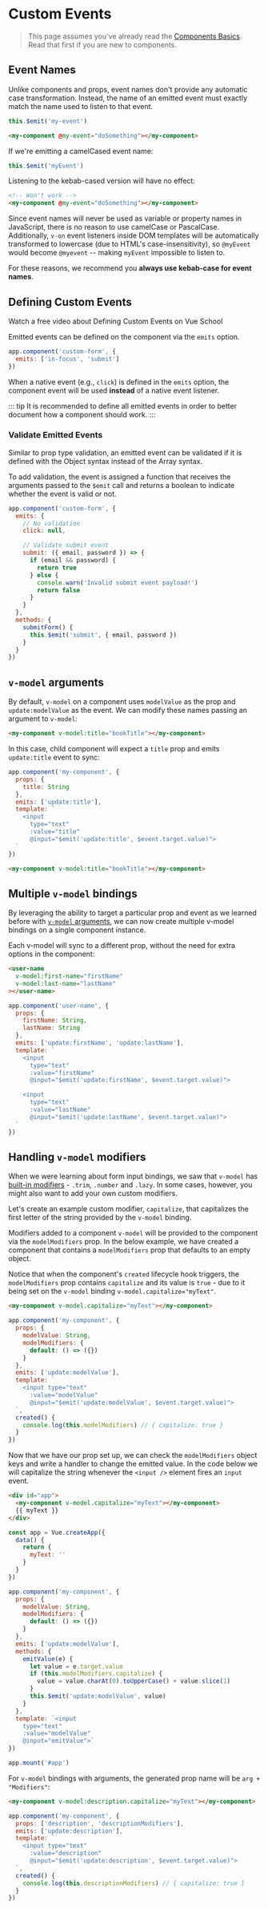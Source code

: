 # Custom Events

> This page assumes you've already read the [Components Basics](component-basics.md). Read that first if you are new to components.

## Event Names

Unlike components and props, event names don't provide any automatic case transformation. Instead, the name of an emitted event must exactly match the name used to listen to that event.

```js
this.$emit('my-event')
```

```html
<my-component @my-event="doSomething"></my-component>
```

If we're emitting a camelCased event name:

```js
this.$emit('myEvent')
```

Listening to the kebab-cased version will have no effect:

```html
<!-- Won't work -->
<my-component @my-event="doSomething"></my-component>
```

Since event names will never be used as variable or property names in JavaScript, there is no reason to use camelCase or PascalCase. Additionally, `v-on` event listeners inside DOM templates will be automatically transformed to lowercase (due to HTML's case-insensitivity), so `@myEvent` would become `@myevent` -- making `myEvent` impossible to listen to.

For these reasons, we recommend you **always use kebab-case for event names**.

## Defining Custom Events

<VideoLesson href="https://vueschool.io/lessons/defining-custom-events-emits?friend=vuejs" title="Learn how to define which events a component can emit with Vue School">Watch a free video about Defining Custom Events on Vue School</VideoLesson>

Emitted events can be defined on the component via the `emits` option.

```js
app.component('custom-form', {
  emits: ['in-focus', 'submit']
})
```

When a native event (e.g., `click`) is defined in the `emits` option, the component event will be used **instead** of a native event listener.

::: tip
It is recommended to define all emitted events in order to better document how a component should work.
:::

### Validate Emitted Events

Similar to prop type validation, an emitted event can be validated if it is defined with the Object syntax instead of the Array syntax.

To add validation, the event is assigned a function that receives the arguments passed to the `$emit` call and returns a boolean to indicate whether the event is valid or not.

```js
app.component('custom-form', {
  emits: {
    // No validation
    click: null,

    // Validate submit event
    submit: ({ email, password }) => {
      if (email && password) {
        return true
      } else {
        console.warn('Invalid submit event payload!')
        return false
      }
    }
  },
  methods: {
    submitForm() {
      this.$emit('submit', { email, password })
    }
  }
})
```

## `v-model` arguments

By default, `v-model` on a component uses `modelValue` as the prop and `update:modelValue` as the event. We can modify these names passing an argument to `v-model`:

```html
<my-component v-model:title="bookTitle"></my-component>
```

In this case, child component will expect a `title` prop and emits `update:title` event to sync:

```js
app.component('my-component', {
  props: {
    title: String
  },
  emits: ['update:title'],
  template: `
    <input 
      type="text"
      :value="title"
      @input="$emit('update:title', $event.target.value)">
  `
})
```

```html
<my-component v-model:title="bookTitle"></my-component>
```

## Multiple `v-model` bindings

By leveraging the ability to target a particular prop and event as we learned before with [`v-model` arguments](#v-model-arguments), we can now create multiple v-model bindings on a single component instance.

Each v-model will sync to a different prop, without the need for extra options in the component:

```html
<user-name
  v-model:first-name="firstName"
  v-model:last-name="lastName"
></user-name>
```

```js
app.component('user-name', {
  props: {
    firstName: String,
    lastName: String
  },
  emits: ['update:firstName', 'update:lastName'],
  template: `
    <input 
      type="text"
      :value="firstName"
      @input="$emit('update:firstName', $event.target.value)">

    <input
      type="text"
      :value="lastName"
      @input="$emit('update:lastName', $event.target.value)">
  `
})
```

<common-codepen-snippet title="Multiple v-models" slug="GRoPPrM" tab="html,result" />

## Handling `v-model` modifiers

When we were learning about form input bindings, we saw that `v-model` has [built-in modifiers](/guide/forms.html#modifiers) - `.trim`, `.number` and `.lazy`. In some cases, however, you might also want to add your own custom modifiers.

Let's create an example custom modifier, `capitalize`, that capitalizes the first letter of the string provided by the `v-model` binding.

Modifiers added to a component `v-model` will be provided to the component via the `modelModifiers` prop. In the below example, we have created a component that contains a `modelModifiers` prop that defaults to an empty object.

Notice that when the component's `created` lifecycle hook triggers, the `modelModifiers` prop contains `capitalize` and its value is `true` - due to it being set on the `v-model` binding `v-model.capitalize="myText"`.

```html
<my-component v-model.capitalize="myText"></my-component>
```

```js
app.component('my-component', {
  props: {
    modelValue: String,
    modelModifiers: {
      default: () => ({})
    }
  },
  emits: ['update:modelValue'],
  template: `
    <input type="text" 
      :value="modelValue"
      @input="$emit('update:modelValue', $event.target.value)">
  `,
  created() {
    console.log(this.modelModifiers) // { capitalize: true }
  }
})
```

Now that we have our prop set up, we can check the `modelModifiers` object keys and write a handler to change the emitted value. In the code below we will capitalize the string whenever the `<input />` element fires an `input` event.

```html
<div id="app">
  <my-component v-model.capitalize="myText"></my-component>
  {{ myText }}
</div>
```

```js
const app = Vue.createApp({
  data() {
    return {
      myText: ''
    }
  }
})

app.component('my-component', {
  props: {
    modelValue: String,
    modelModifiers: {
      default: () => ({})
    }
  },
  emits: ['update:modelValue'],
  methods: {
    emitValue(e) {
      let value = e.target.value
      if (this.modelModifiers.capitalize) {
        value = value.charAt(0).toUpperCase() + value.slice(1)
      }
      this.$emit('update:modelValue', value)
    }
  },
  template: `<input
    type="text"
    :value="modelValue"
    @input="emitValue">`
})

app.mount('#app')
```

For `v-model` bindings with arguments, the generated prop name will be `arg + "Modifiers"`:

```html
<my-component v-model:description.capitalize="myText"></my-component>
```

```js
app.component('my-component', {
  props: ['description', 'descriptionModifiers'],
  emits: ['update:description'],
  template: `
    <input type="text" 
      :value="description"
      @input="$emit('update:description', $event.target.value)">
  `,
  created() {
    console.log(this.descriptionModifiers) // { capitalize: true }
  }
})
```
